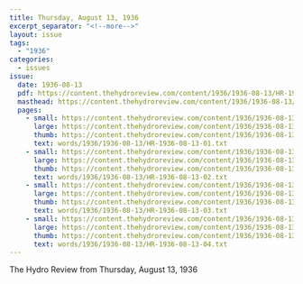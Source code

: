 ```yaml
---
title: Thursday, August 13, 1936
excerpt_separator: "<!--more-->"
layout: issue
tags:
  - "1936"
categories:
  - issues
issue:
  date: 1936-08-13
  pdf: https://content.thehydroreview.com/content/1936/1936-08-13/HR-1936-08-13.pdf
  masthead: https://content.thehydroreview.com/content/1936/1936-08-13/masthead/HR-1936-08-13.jpg
  pages:
    - small: https://content.thehydroreview.com/content/1936/1936-08-13/small/HR-1936-08-13-01.jpg
      large: https://content.thehydroreview.com/content/1936/1936-08-13/large/HR-1936-08-13-01.jpg
      thumb: https://content.thehydroreview.com/content/1936/1936-08-13/thumbnails/HR-1936-08-13-01.jpg
      text: words/1936/1936-08-13/HR-1936-08-13-01.txt
    - small: https://content.thehydroreview.com/content/1936/1936-08-13/small/HR-1936-08-13-02.jpg
      large: https://content.thehydroreview.com/content/1936/1936-08-13/large/HR-1936-08-13-02.jpg
      thumb: https://content.thehydroreview.com/content/1936/1936-08-13/thumbnails/HR-1936-08-13-02.jpg
      text: words/1936/1936-08-13/HR-1936-08-13-02.txt
    - small: https://content.thehydroreview.com/content/1936/1936-08-13/small/HR-1936-08-13-03.jpg
      large: https://content.thehydroreview.com/content/1936/1936-08-13/large/HR-1936-08-13-03.jpg
      thumb: https://content.thehydroreview.com/content/1936/1936-08-13/thumbnails/HR-1936-08-13-03.jpg
      text: words/1936/1936-08-13/HR-1936-08-13-03.txt
    - small: https://content.thehydroreview.com/content/1936/1936-08-13/small/HR-1936-08-13-04.jpg
      large: https://content.thehydroreview.com/content/1936/1936-08-13/large/HR-1936-08-13-04.jpg
      thumb: https://content.thehydroreview.com/content/1936/1936-08-13/thumbnails/HR-1936-08-13-04.jpg
      text: words/1936/1936-08-13/HR-1936-08-13-04.txt
---
```


The Hydro Review from Thursday, August 13, 1936

<!--more-->

